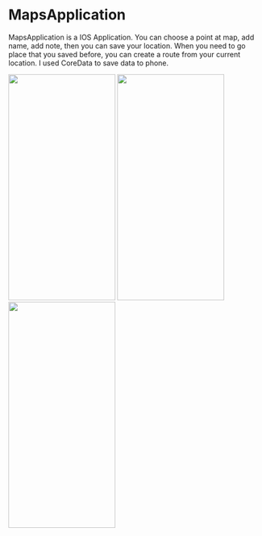 # MapsApplication

MapsApplication is a IOS Application. You can choose a point at map, add name, add note, then you can save your location. When you need to go place that you saved before, you can create a route from your current location. I used CoreData to save data to phone.


<img src="https://user-images.githubusercontent.com/79760954/171999416-91da2596-3029-42d5-aca1-3ec2eac94a59.png" width="212" height="448">    <img src="https://user-images.githubusercontent.com/79760954/171999425-68c0e789-904d-414f-bf68-dc2802d45bf3.png" width="212" height="448">    <img src="https://user-images.githubusercontent.com/79760954/171999427-51eb55c6-6fa3-4c66-b645-155f285a5b78.png" width="212" height="448">



